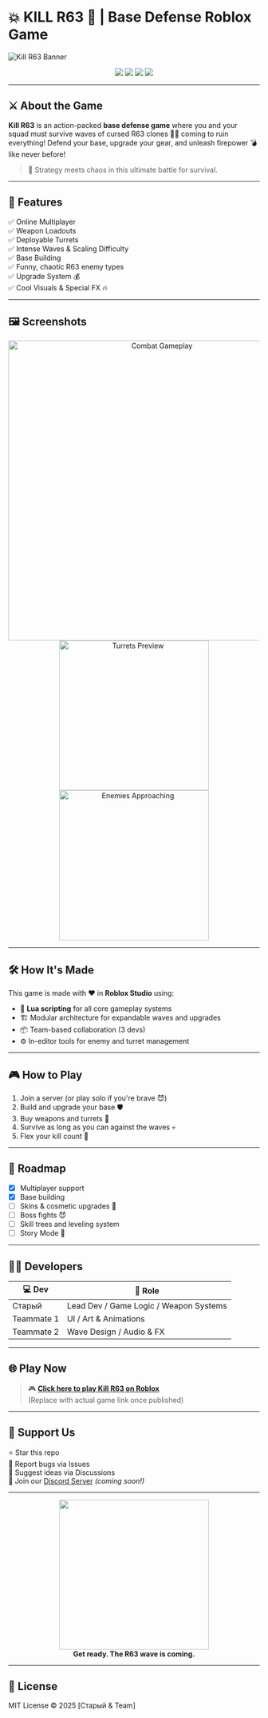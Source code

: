 # 💥 KILL R63 🔫 | Base Defense Roblox Game

![Kill R63 Banner](https://i.imgur.com/VoP5Tb4.png)

<p align="center">
  <img src="https://img.shields.io/badge/Genre-Base%20Defense-red?style=for-the-badge&logo=roblox" />
  <img src="https://img.shields.io/badge/Platform-Roblox-black?style=for-the-badge&logo=roblox" />
  <img src="https://img.shields.io/badge/Status-Active-brightgreen?style=for-the-badge" />
  <img src="https://img.shields.io/badge/Multiplayer-Yes-blueviolet?style=for-the-badge" />
</p>

---

## ⚔️ About the Game

**Kill R63** is an action-packed **base defense game** where you and your squad must survive waves of cursed R63 clones 👯‍♀️ coming to ruin everything! Defend your base, upgrade your gear, and unleash firepower 💣 like never before!

> 🧠 Strategy meets chaos in this ultimate battle for survival.

---

## 🚀 Features

✅ Online Multiplayer  
✅ Weapon Loadouts  
✅ Deployable Turrets  
✅ Intense Waves & Scaling Difficulty  
✅ Base Building  
✅ Funny, chaotic R63 enemy types  
✅ Upgrade System 💰  
✅ Cool Visuals & Special FX 🔥

---

## 🖼️ Screenshots

<p align="center">
  <img src="https://i.imgur.com/ItMg0vD.gif" width="600" alt="Combat Gameplay"/>
  <br/>
  <img src="https://i.imgur.com/mSD9jKZ.png" width="300" alt="Turrets Preview"/>
  <img src="https://i.imgur.com/1CwL0hC.png" width="300" alt="Enemies Approaching"/>
</p>

---

## 🛠️ How It's Made

This game is made with ❤️ in **Roblox Studio** using:

- 🧠 **Lua scripting** for all core gameplay systems  
- 🏗️ Modular architecture for expandable waves and upgrades  
- 📦 Team-based collaboration (3 devs)  
- ⚙️ In-editor tools for enemy and turret management  

---

## 🎮 How to Play

1. Join a server (or play solo if you're brave 😈)  
2. Build and upgrade your base 🛡️  
3. Buy weapons and turrets 🔫  
4. Survive as long as you can against the waves 💀  
5. Flex your kill count 💪

---

## 📢 Roadmap

- [x] Multiplayer support  
- [x] Base building  
- [ ] Skins & cosmetic upgrades 🎨  
- [ ] Boss fights 😈  
- [ ] Skill trees and leveling system  
- [ ] Story Mode 📖  

---

## 🧑‍💻 Developers

| 💻 Dev | 👤 Role |
|-------|--------|
| Старый | Lead Dev / Game Logic / Weapon Systems |
| Teammate 1 | UI / Art & Animations |
| Teammate 2 | Wave Design / Audio & FX |

---

## 🌐 Play Now

> 🎮 **[Click here to play Kill R63 on Roblox](https://www.roblox.com/)**  
(Replace with actual game link once published)

---

## 🙌 Support Us

⭐ Star this repo  
🐞 Report bugs via Issues  
🧠 Suggest ideas via Discussions  
💬 Join our [Discord Server](https://discord.gg/) *(coming soon!)*

---

<p align="center">
  <img src="https://i.imgur.com/kqpMCTj.gif" width="300"/>
  <br/>
  <strong>Get ready. The R63 wave is coming.</strong>
</p>

---

## 📜 License

MIT License © 2025 [Старый & Team]
